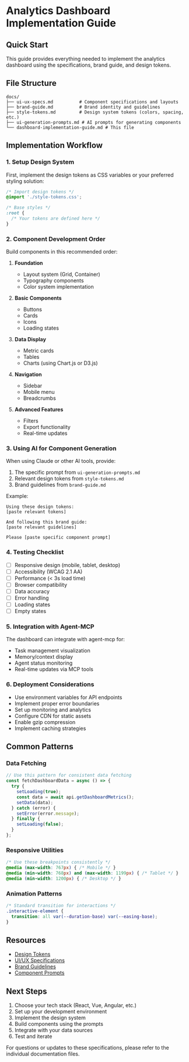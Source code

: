 # Analytics Dashboard Implementation Guide

## Quick Start

This guide provides everything needed to implement the analytics dashboard using the specifications, brand guide, and design tokens.

## File Structure
```
docs/
├── ui-ux-specs.md          # Component specifications and layouts
├── brand-guide.md          # Brand identity and guidelines  
├── style-tokens.md         # Design system tokens (colors, spacing, etc.)
├── ui-generation-prompts.md # AI prompts for generating components
└── dashboard-implementation-guide.md # This file
```

## Implementation Workflow

### 1. Setup Design System
First, implement the design tokens as CSS variables or your preferred styling solution:

```css
/* Import design tokens */
@import './style-tokens.css';

/* Base styles */
:root {
  /* Your tokens are defined here */
}
```

### 2. Component Development Order
Build components in this recommended order:

1. **Foundation**
   - Layout system (Grid, Container)
   - Typography components
   - Color system implementation

2. **Basic Components**
   - Buttons
   - Cards
   - Icons
   - Loading states

3. **Data Display**
   - Metric cards
   - Tables
   - Charts (using Chart.js or D3.js)

4. **Navigation**
   - Sidebar
   - Mobile menu
   - Breadcrumbs

5. **Advanced Features**
   - Filters
   - Export functionality
   - Real-time updates

### 3. Using AI for Component Generation

When using Claude or other AI tools, provide:
1. The specific prompt from `ui-generation-prompts.md`
2. Relevant design tokens from `style-tokens.md`
3. Brand guidelines from `brand-guide.md`

Example:
```
Using these design tokens:
[paste relevant tokens]

And following this brand guide:
[paste relevant guidelines]

Please [paste specific component prompt]
```

### 4. Testing Checklist

- [ ] Responsive design (mobile, tablet, desktop)
- [ ] Accessibility (WCAG 2.1 AA)
- [ ] Performance (< 3s load time)
- [ ] Browser compatibility
- [ ] Data accuracy
- [ ] Error handling
- [ ] Loading states
- [ ] Empty states

### 5. Integration with Agent-MCP

The dashboard can integrate with agent-mcp for:
- Task management visualization
- Memory/context display
- Agent status monitoring
- Real-time updates via MCP tools

### 6. Deployment Considerations

- Use environment variables for API endpoints
- Implement proper error boundaries
- Set up monitoring and analytics
- Configure CDN for static assets
- Enable gzip compression
- Implement caching strategies

## Common Patterns

### Data Fetching
```javascript
// Use this pattern for consistent data fetching
const fetchDashboardData = async () => {
  try {
    setLoading(true);
    const data = await api.getDashboardMetrics();
    setData(data);
  } catch (error) {
    setError(error.message);
  } finally {
    setLoading(false);
  }
};
```

### Responsive Utilities
```css
/* Use these breakpoints consistently */
@media (max-width: 767px) { /* Mobile */ }
@media (min-width: 768px) and (max-width: 1199px) { /* Tablet */ }
@media (min-width: 1200px) { /* Desktop */ }
```

### Animation Patterns
```css
/* Standard transition for interactions */
.interactive-element {
  transition: all var(--duration-base) var(--easing-base);
}
```

## Resources

- [Design Tokens](./style-tokens.md)
- [UI/UX Specifications](./ui-ux-specs.md)
- [Brand Guidelines](./brand-guide.md)
- [Component Prompts](./ui-generation-prompts.md)

## Next Steps

1. Choose your tech stack (React, Vue, Angular, etc.)
2. Set up your development environment
3. Implement the design system
4. Build components using the prompts
5. Integrate with your data sources
6. Test and iterate

For questions or updates to these specifications, please refer to the individual documentation files.